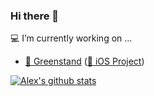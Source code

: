 ### Hi there 👋

💻 I’m currently working on ...
- [🌱 Greenstand](https://www.greenstand.org) ([📱 iOS Project](https://github.com/Greenstand/treetracker-ios))

[![Alex's github stats](https://github-readme-stats.vercel.app/api?username=AlexCornforth&show_icons=true)](https://github.com/AlexCornforth/github-readme-stats)
